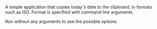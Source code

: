 A simple application that copies today's date to the clipboard, in formats such as ISO. Format is specified with command line arguments.

Run without any arguments to see the possible options.
